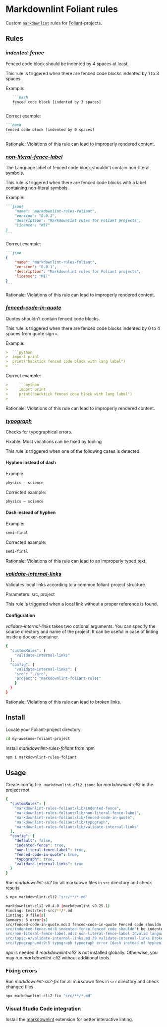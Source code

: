# Markdownlint Foliant rules

Custom [`markdownlint`](https://github.com/DavidAnson/markdownlint) rules
for [Foliant](https://foliant-docs.github.io/docs/)-projects.

## Rules

### [_indented-fence_](./lib/indented-fence.js)

Fenced code block should be indented by 4 spaces at least.

This rule is triggered when there are fenced code blocks indented by 1 to 3 spaces.

Example:

~~~md
   ```bash
   fenced code block [indented by 3 spaces]
   ```
~~~

Correct example:

~~~md
```bash
fenced code block [indented by 0 spaces]
```
~~~

Rationale: Violations of this rule can lead to improperly rendered content.

### [_non-literal-fence-label_](./lib/non-literal-fence-label.js)

The Language label of fenced code block shouldn't contain non-literal symbols.

This rule is triggered when there are fenced code blocks with a label containing non-literal symbols.

Example:

~~~md
```json{
    "name": "markdownlint-rules-foliant",
    "version": "0.0.1",
    "description": "Markdownlint rules for Foliant projects",
    "license": "MIT"
}
```
~~~

Correct example:

~~~md
```json
{
    "name": "markdownlint-rules-foliant",
    "version": "0.0.1",
    "description": "Markdownlint rules for Foliant projects",
    "license": "MIT"
}
```
~~~

Rationale: Violations of this rule can lead to improperly rendered content.

### [_fenced-code-in-quote_](./lib/fenced-code-in-quote.js)

Quotes shouldn't contain fenced code blocks.

This rule is triggered when there are fenced code blocks indented by 0 to 4 spaces from quote sign `>`.

Example:

~~~md
>  ```python
>  import print
>  print("backtick fenced code block with lang label")
>  ```
~~~

Correct example:

~~~md
>     ```python
>     import print
>     print("backtick fenced code block with lang label")
>     ```
~~~

Rationale: Violations of this rule can lead to improperly rendered content.

### [_typograph_](./lib/typograph.js)

Checks for typographical errors.

Fixable: Most violations can be fixed by tooling

This rule is triggered when one of the following cases is detected.

#### Hyphen instead of dash

Example

```md
physics - science
```

Corrected example:

```md
physics – science
```

#### Dash instead of hyphen

Example:

```md
semi–final
```

Corrected example:

```md
semi-final
```

Rationale: Violations of this rule can lead to an improperly typed text.


### [_validate-internal-links_](./lib/validate-internal-links.js)

Validates local links according to a common foliant-project structure.

Parameters: src, project

This rule is triggered when a local link without a proper reference is found.

#### Configuration

_validate-internal-links_ takes two optional arguments. You can specify the source directory and name of the project.
It can be useful in case of linting inside a docker-container.



```bash
{
  "customRules": [
    "validate-internal-links"
  ],
  "config": {
    "validate-internal-links": {
    "src": "./src",
    "project": "markdownlint-foliant-rules"
    }
  }
}
```

Rationale: Violations of this rule can lead to broken links.


## Install

Locate your Foliant-project directory

```bash
cd my-awesome-foliant-project
```

Install _markdownlint-rules-foliant_ from npm

```bash
npm i markdownlint-rules-foliant
```

## Usage

Create config file `.markdownlint-cli2.jsonc` for _markdownlint-cli2_ in the project root

```yaml
{
  "customRules": [
    "markdownlint-rules-foliant/lib/indented-fence",
    "markdownlint-rules-foliant/lib/non-literal-fence-label",
    "markdownlint-rules-foliant/lib/fenced-code-in-quote",
    "markdownlint-rules-foliant/lib/typograph",
    "markdownlint-rules-foliant/lib/validate-internal-links"
  ],
  "config": {
    "default": false,
    "indented-fence": true,
    "non-literal-fence-label": true,
    "fenced-code-in-quote": true,
    "typograph": true,
    "validate-internal-links": true
  }
}
```

Run _markdownlint-cli2_ for all markdown files in `src` directory and check results

```bash
$ npx markdownlint-cli2 "src/**/*.md"

markdownlint-cli2 v0.4.0 (markdownlint v0.25.1)
Finding: test/test-src/**/*.md
Linting: 9 file(s)
Summary: 5 error(s)
src/fenced-code-in-quote.md:3 fenced-code-in-quote Fenced code shouldn't be in quote
src/indented-fence.md:8 indented-fence Fenced code shouldn't be indented by 1 to 3 spaces [Context: " ```python"]
src/non-literal-fence-label.md:3 non-literal-fence-label Invalid language label in fenced code block
src/topic-A/validate-internal-links.md:39 validate-internal-links Broken link [file does not exist] [Context: "adjacent-document"]
src/typograph.md:9:5 typograph typograph error [dash instead of hyphen]
```

_npx_ is needed if _markdownlint-cli2_ is not installed globally. Otherwise, you may run _markdownlint-cli2_ without
additional tools.

### Fixing errors

Run _markdownlint-cli2-fix_ for all markdown files in `src` directory and check changed files

```bash
npx markdownlint-cli2-fix "src/**/*.md"
```

### Visual Studio Code integration

Install the [markdownlint](https://marketplace.visualstudio.com/items?itemName=DavidAnson.vscode-markdownlint) extension
for better interactive linting.

